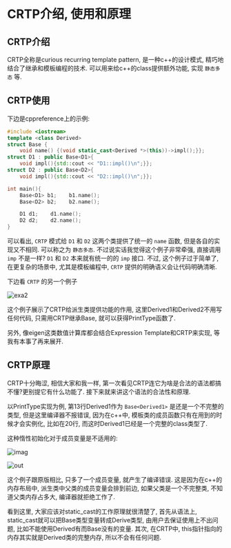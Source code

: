 # CRTP介绍, 使用和原理

## CRTP介绍

CRTP全称是curious recurring template pattern, 是一种c++的设计模式,
精巧地结合了继承和模板编程的技术. 可以用来给c++的class提供额外功能, 实现 `静态多态` 等.

## CRTP使用

下边是cppreference上的示例:

```cpp
#include <iostream>
template <class Derived>
struct Base {
    void name() {(void static_cast<Derived *>(this))->impl();}};
struct D1 : public Base<D1>{
    void impl(){std::cout << "D1::impl()\n";}};
struct D2 : public Base<D2>{
    void impl(){std::cout << "D2::impl()\n";}};

int main(){
    Base<D1> b1;    b1.name();
    Base<D2> b2;    b2.name();

    D1 d1;    d1.name();
    D2 d2;    d2.name();
}
```

可以看出, `CRTP` 模式给 `D1` 和 `D2` 这两个类提供了统一的 `name` 函数, 
但是各自的实现又不相同. 可以称之为 `静态多态`. 
不过说实话我觉得这个例子非常牵强, 直接调用 `imp` 不是一样?
`D1` 和 `D2` 本来就有统一的的 `imp` 接口. 
不过, 这个例子过于简单了, 在更复杂的场景中, 尤其是模板编程中, 
`CRTP` 提供的明确语义会让代码明确清晰.

下边看 `CRTP` 的另一个例子

![exa2](https://pic3.zhimg.com/80/v2-4918ab10e73fa4e12b9a09ef8ee06566_720w.webp)

这个例子展示了CRTP给派生类提供功能的作用, 
这里Derived1和Derived2不用写任何代码, 只需用CRTP继承Base, 就可以获得PrintType函数了.

另外, 像eigen这类数值计算库都会结合Expression Template和CRTP来实现, 等我有本事了再来展开.

## CRTP原理

CRTP十分晦涩, 相信大家和我一样, 
第一次看见CRTP连它为啥是合法的语法都搞不懂?更别提它有什么功能了. 
接下来就来讲这个语法的合法性和原理.

以PrintType实现为例, 第13行Derived1作为 `Base<Derived1>` 是还是一个不完整的类型, 
但是这里编译器不报错误, 因为在c++中, 模板类的成员函数只有在用到的时候才会实例化, 
比如在20行, 而这时Derived1已经是一个完整的class类型了.

这种惰性初始化对于成员变量是不适用的:

![imag](https://pic3.zhimg.com/80/v2-a0785915b12c8ce1e69478a266987092_720w.webp)

![out](https://pic3.zhimg.com/80/v2-a5a2b248f48ac964f138c0fafa0dcf9e_720w.webp)

这个例子跟原版相比, 只多了一个成员变量, 就产生了编译错误. 
这是因为在c++的内存布局中, 派生类中父类的成员变量会排到前边, 如果父类是一个不完整类, 不知道父类内存占多大, 编译器就拒绝工作了.

看到这里, 大家应该对static_cast的工作原理就很清楚了, 
首先从语法上, static_cast就可以把Base类型变量转成Derive类型, 
由用户去保证使用上不出问题, 比如不能使用Derived有而Base没有的变量. 
其次, 在CRTP中, this指针指向的内存其实就是Derived类的完整内存, 所以不会有任何问题. 
